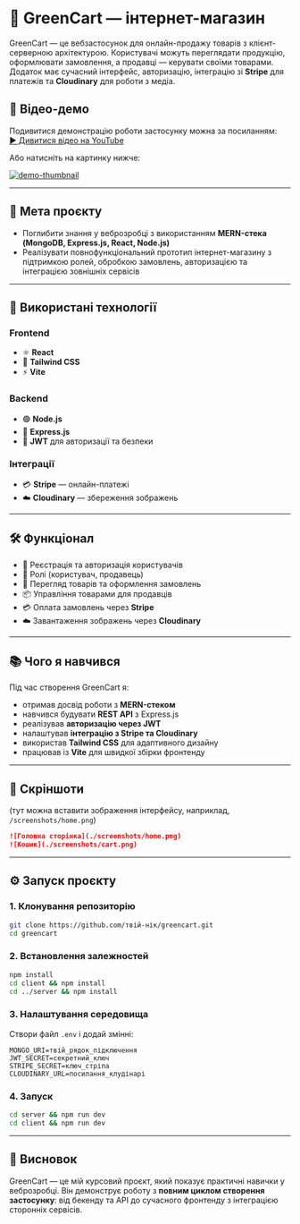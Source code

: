 

# 🌱 GreenCart — інтернет-магазин

GreenCart — це вебзастосунок для онлайн-продажу товарів з клієнт-серверною архітектурою.
Користувачі можуть переглядати продукцію, оформлювати замовлення, а продавці — керувати своїми товарами.
Додаток має сучасний інтерфейс, авторизацію, інтеграцію зі **Stripe** для платежів та **Cloudinary** для роботи з медіа.

## 🎥 Відео-демо  

Подивитися демонстрацію роботи застосунку можна за посиланням:  
[▶️ Дивитися відео на YouTube](https://youtu.be/cLX1XbRmlSE)  

Або натисніть на картинку нижче:  

[![demo-thumbnail](https://github.com/user-attachments/assets/9d9f88da-629c-43c7-bc28-488f119bf34d)](https://youtu.be/cLX1XbRmlSE)


---

## 📌 Мета проєкту

* Поглибити знання у веброзробці з використанням **MERN-стека (MongoDB, Express.js, React, Node.js)**
* Реалізувати повнофункціональний прототип інтернет-магазину з підтримкою ролей, обробкою замовлень, авторизацією та інтеграцією зовнішніх сервісів

---

## 🚀 Використані технології

### Frontend

* ⚛️ **React**
* 🎨 **Tailwind CSS**
* ⚡ **Vite**

### Backend

* 🟢 **Node.js**
* 🚂 **Express.js**
* 🔐 **JWT** для авторизації та безпеки

### Інтеграції

* 💳 **Stripe** — онлайн-платежі
* ☁️ **Cloudinary** — збереження зображень

---

## 🛠 Функціонал

* 🔑 Реєстрація та авторизація користувачів
* 👤 Ролі (користувач, продавець)
* 🛒 Перегляд товарів та оформлення замовлень
* 📦 Управління товарами для продавців
* 💳 Оплата замовлень через **Stripe**
* ☁️ Завантаження зображень через **Cloudinary**

---

## 📚 Чого я навчився

Під час створення GreenCart я:

* отримав досвід роботи з **MERN-стеком**
* навчився будувати **REST API** з Express.js
* реалізував **авторизацію через JWT**
* налаштував **інтеграцію з Stripe та Cloudinary**
* використав **Tailwind CSS** для адаптивного дизайну
* працював із **Vite** для швидкої збірки фронтенду

---

## 📸 Скріншоти

(тут можна вставити зображення інтерфейсу, наприклад, `/screenshots/home.png`)

```md
![Головна сторінка](./screenshots/home.png)
![Кошик](./screenshots/cart.png)
```

---

## ⚙️ Запуск проєкту

### 1. Клонування репозиторію

```bash
git clone https://github.com/твій-нік/greencart.git
cd greencart
```

### 2. Встановлення залежностей

```bash
npm install
cd client && npm install
cd ../server && npm install
```

### 3. Налаштування середовища

Створи файл `.env` і додай змінні:

```env
MONGO_URI=твій_рядок_підключення
JWT_SECRET=секретний_ключ
STRIPE_SECRET=ключ_стріпа
CLOUDINARY_URL=посилання_клудінарі
```

### 4. Запуск

```bash
cd server && npm run dev
cd client && npm run dev
```

---

## 📖 Висновок

GreenCart — це мій курсовий проєкт, який показує практичні навички у веброзробці.
Він демонструє роботу з **повним циклом створення застосунку**: від бекенду та API до сучасного фронтенду з інтеграцією сторонніх сервісів.

